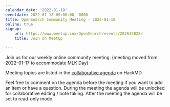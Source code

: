 ```yaml
---
calendar_date: '2022-01-18'
eventdate: 2022-01-18 09:00:00 -0800
title: OpenSearch Community Meeting - 2022-01-18
online: true
signup:
    url: https://www.meetup.com/OpenSearch/events/282613028/
    title: Join on Meetup

---
```


Join us for our weekly online community meeting. (meeting moved from 2022-01-17 to accommodate MLK Day)

Meeting topics are listed in the [collaborative agenda](https://hackmd.io/@HmdZWaVnQU6M8icdvC5TwQ/ry64qltqY?both=) on HackMD.

Feel free to comment on the agenda before the meeting if you want to add an item or have a question.
During the meeting the agenda will be unlocked for collaborative editing / note taking. After the meeting the agenda will be set to read-only mode.
